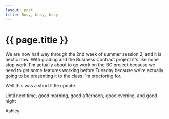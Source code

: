 ```yaml
---
layout: post
title: Busy, busy, busy
---
```


{{ page.title }}
============

We are now half way through the 2nd week of summer session 2, and it is hectic now. With grading and the Business Contract  project it's like none stop work. I'm actually about to go work on the BC project because we need to get some features working before Tuesday because we're actually going to be presenting it to the class I'm proctoring for.

Well this was a short little update.

Until next time, good morning, good afternoon, good evening, and good night

Ashley